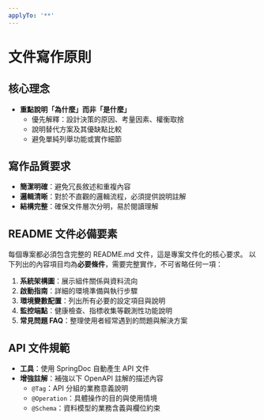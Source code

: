 ```yaml
---
applyTo: '**'
---
```

# 文件寫作原則

## 核心理念
- **重點說明「為什麼」而非「是什麼」**
    - 優先解釋：設計決策的原因、考量因素、權衡取捨
    - 說明替代方案及其優缺點比較
    - 避免單純列舉功能或實作細節

## 寫作品質要求
- **簡潔明確**：避免冗長敘述和重複內容
- **邏輯清晰**：對於不直觀的邏輯流程，必須提供說明註解
- **結構完整**：確保文件層次分明，易於閱讀理解

## README 文件必備要素
每個專案都必須包含完整的 README.md 文件，這是專案文件化的核心要求。
以下列出的內容項目均為**必要條件**，需要完整實作，不可省略任何一項：
1. **系統架構圖**：展示組件關係與資料流向
2. **啟動指南**：詳細的環境準備與執行步驟
3. **環境變數配置**：列出所有必要的設定項目與說明
4. **監控端點**：健康檢查、指標收集等觀測性功能說明
5. **常見問題 FAQ**：整理使用者經常遇到的問題與解決方案

## API 文件規範
- **工具**：使用 SpringDoc 自動產生 API 文件
- **增強註解**：補強以下 OpenAPI 註解的描述內容
    - `@Tag`：API 分組的業務意義說明
    - `@Operation`：具體操作的目的與使用情境
    - `@Schema`：資料模型的業務含義與欄位約束
